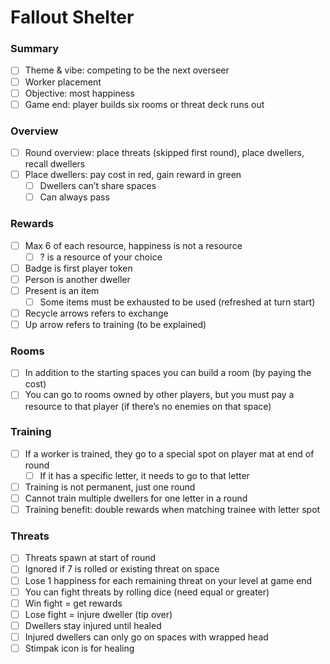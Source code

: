 # Fallout Shelter

### Summary

- [ ] Theme & vibe: competing to be the next overseer
- [ ] Worker placement
- [ ] Objective: most happiness
- [ ] Game end: player builds six rooms or threat deck runs out

### Overview

- [ ] Round overview: place threats (skipped first round), place dwellers, recall dwellers
- [ ] Place dwellers: pay cost in red, gain reward in green
  - [ ] Dwellers can’t share spaces
  - [ ] Can always pass

### Rewards

- [ ] Max 6 of each resource, happiness is not a resource
  - [ ] ? is a resource of your choice
- [ ] Badge is first player token
- [ ] Person is another dweller
- [ ] Present is an item
  - [ ] Some items must be exhausted to be used (refreshed at turn start)
- [ ] Recycle arrows refers to exchange
- [ ] Up arrow refers to training (to be explained)

### Rooms

- [ ] In addition to the starting spaces you can build a room (by paying the cost)
- [ ] You can go to rooms owned by other players, but you must pay a resource to that player (if there’s no enemies on that space)

### Training

- [ ] If a worker is trained, they go to a special spot on player mat at end of round
  - [ ] If it has a specific letter, it needs to go to that letter
- [ ] Training is not permanent, just one round
- [ ] Cannot train multiple dwellers for one letter in a round
- [ ] Training benefit: double rewards when matching trainee with letter spot

### Threats

- [ ] Threats spawn at start of round
- [ ] Ignored if 7 is rolled or existing threat on space
- [ ] Lose 1 happiness for each remaining threat on your level at game end
- [ ] You can fight threats by rolling dice (need equal or greater)
- [ ] Win fight = get rewards
- [ ] Lose fight = injure dweller (tip over)
- [ ] Dwellers stay injured until healed
- [ ] Injured dwellers can only go on spaces with wrapped head
- [ ] Stimpak icon is for healing
